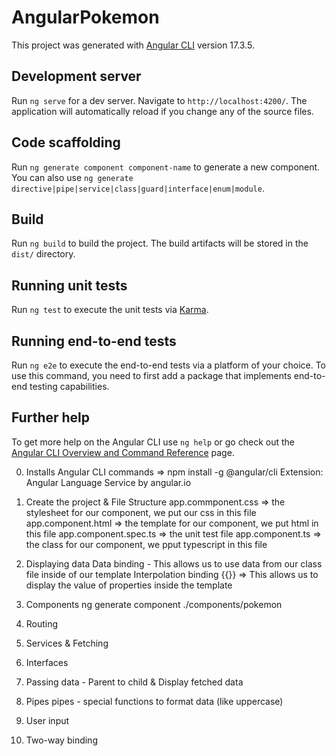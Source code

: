 # AngularPokemon

This project was generated with [Angular CLI](https://github.com/angular/angular-cli) version 17.3.5.

## Development server

Run `ng serve` for a dev server. Navigate to `http://localhost:4200/`. The application will automatically reload if you change any of the source files.

## Code scaffolding

Run `ng generate component component-name` to generate a new component. You can also use `ng generate directive|pipe|service|class|guard|interface|enum|module`.

## Build

Run `ng build` to build the project. The build artifacts will be stored in the `dist/` directory.

## Running unit tests

Run `ng test` to execute the unit tests via [Karma](https://karma-runner.github.io).

## Running end-to-end tests

Run `ng e2e` to execute the end-to-end tests via a platform of your choice. To use this command, you need to first add a package that implements end-to-end testing capabilities.

## Further help

To get more help on the Angular CLI use `ng help` or go check out the [Angular CLI Overview and Command Reference](https://angular.io/cli) page.

0. Installs
    Angular CLI commands => npm install -g @angular/cli
    Extension: Angular Language Service by angular.io

1. Create the project & File Structure
    app.commponent.css => the stylesheet for our component, we put our css in this file
    app.component.html => the template for our component, we put html in this file
    app.component.spec.ts => the unit test file
    app.component.ts => the class for our component, we pput typescript in this file


2. Displaying data
    Data binding - This allows us to use data from our class file inside of our template
        Interpolation binding {{}} => This allows us to display the value of properties inside the template


3. Components
    ng generate component ./components/pokemon

4. Routing


5. Services & Fetching


6. Interfaces


7. Passing data - Parent to child & Display fetched data


8. Pipes
    pipes - special functions to format data (like uppercase)

    
9. User input
10. Two-way binding
